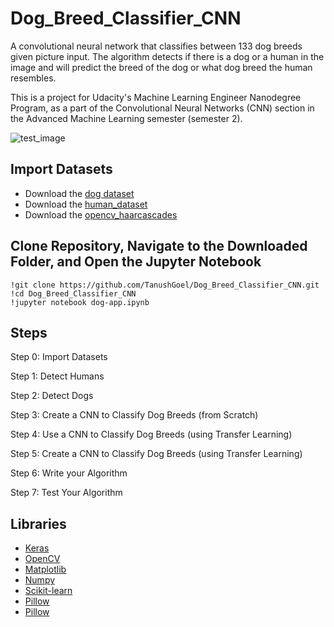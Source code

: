 # Dog_Breed_Classifier_CNN

A convolutional neural network that classifies between 133 dog breeds given picture input. The algorithm detects if there is a dog or a human in the image and will predict the breed of the dog or what dog breed the human resembles.


This is a project for Udacity's Machine Learning Engineer Nanodegree Program, as a part of the Convolutional Neural Networks (CNN) section in the Advanced Machine Learning semester (semester 2).

![test_image](https://github.com/TanushGoel/Dog_Breed_Classifier_CNN/issues/1#issue-442597069)

## Import Datasets

* Download the [dog dataset](https://s3-us-west-1.amazonaws.com/udacity-aind/dog-project/dogImages.zip)
* Download the [human_dataset](https://s3-us-west-1.amazonaws.com/udacity-aind/dog-project/lfw.zip)
* Download the [opencv_haarcascades](https://github.com/opencv/opencv/tree/master/data/haarcascades)

## Clone Repository, Navigate to the Downloaded Folder, and Open the Jupyter Notebook

```
!git clone https://github.com/TanushGoel/Dog_Breed_Classifier_CNN.git
!cd Dog_Breed_Classifier_CNN
!jupyter notebook dog-app.ipynb
```


## Steps

Step 0: Import Datasets

Step 1: Detect Humans

Step 2: Detect Dogs

Step 3: Create a CNN to Classify Dog Breeds (from Scratch)

Step 4: Use a CNN to Classify Dog Breeds (using Transfer Learning)

Step 5: Create a CNN to Classify Dog Breeds (using Transfer Learning)

Step 6: Write your Algorithm

Step 7: Test Your Algorithm


## Libraries

- [Keras](https://keras.io/) 
- [OpenCV](https://opencv.org/) 
- [Matplotlib](https://matplotlib.org/) 
- [Numpy](http://www.numpy.org/)
- [Scikit-learn](https://scikit-learn.org/stable/)
- [Pillow](https://pillow.readthedocs.io/en/stable/)
- [Pillow](https://pillow.readthedocs.io/en/stable/)
